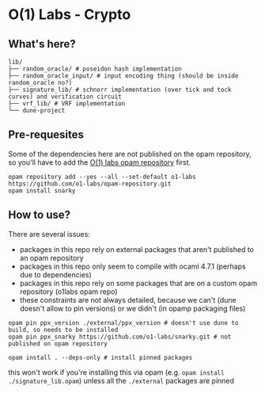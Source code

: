 # O(1) Labs - Crypto

## What's here?

```
lib/
├── random_oracle/ # poseidon hash implementation
├── random_oracle_input/ # input encoding thing (should be inside random_oracle no?)
├── signature_lib/ # schnorr implementation (over tick and tock curves) and verification circuit
├── vrf_lib/ # VRF implementation
└── dune-project
```

## Pre-requesites

Some of the dependencies here are not published on the opam repository, so you'll have to add the [O(1) labs opam repository](https://github.com/o1-labs/opam-repository) first.

```
opam repository add --yes --all --set-default o1-labs https://github.com/o1-labs/opam-repository.git
opam install snarky
```

## How to use?

There are several issues:

* packages in this repo rely on external packages that aren't published to an opam repository
* packages in this repo only seem to compile with ocaml 4.7.1 (perhaps due to dependencies)
* packages in this repo rely on some packages that are on a custom opam repository (o1labs opam repo)
* these constraints are not always detailed, because we can't (dune doesn't allow to pin versions) or we didn't (in opamp packaging files)

```
opam pin ppx_version ./external/ppx_version # doesn't use dune to build, so needs to be installed
opam pin ppx_snarky https://github.com/o1-labs/snarky.git # not published on opam repository

opam install . --deps-only # install pinned packages
```

this won't work if you're installing this via opam (e.g. `opam install ./signature_lib.opam`) unless all the `./external` packages are pinned 